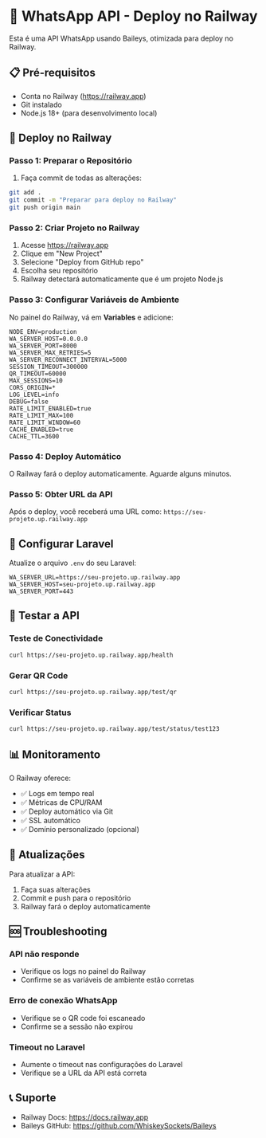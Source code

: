 # 🚀 WhatsApp API - Deploy no Railway

Esta é uma API WhatsApp usando Baileys, otimizada para deploy no Railway.

## 📋 Pré-requisitos

- Conta no Railway (https://railway.app)
- Git instalado
- Node.js 18+ (para desenvolvimento local)

## 🚀 Deploy no Railway

### Passo 1: Preparar o Repositório

1. Faça commit de todas as alterações:
```bash
git add .
git commit -m "Preparar para deploy no Railway"
git push origin main
```

### Passo 2: Criar Projeto no Railway

1. Acesse https://railway.app
2. Clique em "New Project"
3. Selecione "Deploy from GitHub repo"
4. Escolha seu repositório
5. Railway detectará automaticamente que é um projeto Node.js

### Passo 3: Configurar Variáveis de Ambiente

No painel do Railway, vá em **Variables** e adicione:

```env
NODE_ENV=production
WA_SERVER_HOST=0.0.0.0
WA_SERVER_PORT=8000
WA_SERVER_MAX_RETRIES=5
WA_SERVER_RECONNECT_INTERVAL=5000
SESSION_TIMEOUT=300000
QR_TIMEOUT=60000
MAX_SESSIONS=10
CORS_ORIGIN=*
LOG_LEVEL=info
DEBUG=false
RATE_LIMIT_ENABLED=true
RATE_LIMIT_MAX=100
RATE_LIMIT_WINDOW=60
CACHE_ENABLED=true
CACHE_TTL=3600
```

### Passo 4: Deploy Automático

O Railway fará o deploy automaticamente. Aguarde alguns minutos.

### Passo 5: Obter URL da API

Após o deploy, você receberá uma URL como:
`https://seu-projeto.up.railway.app`

## 🔧 Configurar Laravel

Atualize o arquivo `.env` do seu Laravel:

```env
WA_SERVER_URL=https://seu-projeto.up.railway.app
WA_SERVER_HOST=seu-projeto.up.railway.app
WA_SERVER_PORT=443
```

## 🧪 Testar a API

### Teste de Conectividade
```bash
curl https://seu-projeto.up.railway.app/health
```

### Gerar QR Code
```bash
curl https://seu-projeto.up.railway.app/test/qr
```

### Verificar Status
```bash
curl https://seu-projeto.up.railway.app/test/status/test123
```

## 📊 Monitoramento

O Railway oferece:
- ✅ Logs em tempo real
- ✅ Métricas de CPU/RAM
- ✅ Deploy automático via Git
- ✅ SSL automático
- ✅ Domínio personalizado (opcional)

## 🔄 Atualizações

Para atualizar a API:
1. Faça suas alterações
2. Commit e push para o repositório
3. Railway fará o deploy automaticamente

## 🆘 Troubleshooting

### API não responde
- Verifique os logs no painel do Railway
- Confirme se as variáveis de ambiente estão corretas

### Erro de conexão WhatsApp
- Verifique se o QR code foi escaneado
- Confirme se a sessão não expirou

### Timeout no Laravel
- Aumente o timeout nas configurações do Laravel
- Verifique se a URL da API está correta

## 📞 Suporte

- Railway Docs: https://docs.railway.app
- Baileys GitHub: https://github.com/WhiskeySockets/Baileys